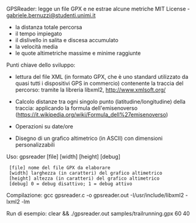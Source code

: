 GPSReader: legge un file GPX e ne estrae alcune metriche
MIT License - gabriele.bernuzzi@studenti.unimi.it

- la distanza totale percorsa
- il tempo impiegato
- il dislivello in salita e discesa accumulato
- la velocità media
- le quote altimetriche massime e minime raggiunte

Punti chiave dello sviluppo:

- lettura del file XML (in formato GPX, che è uno standard utilizzato da quasi tutti i dispositivi GPS in commercio)
contenente la traccia del percorso: tramite la libreria libxml2, http://www.xmlsoft.org/

- Calcolo distanze tra ogni singolo punto (latitudine/longitudine) della traccia: applicando la formula dell'emisenoverso 
(https://it.wikipedia.org/wiki/Formula_dell%27emisenoverso)

- Operazioni su date/ore

- Disegno di un grafico altimetrico (in ASCII) con dimensioni personalizzabili

Uso: gpsreader [file] [width] [height] [debug]
     
     [file] nome del file GPX da elaborare
     [width] larghezza (in caratteri) del grafico altimetrico
     [height] altezza (in caratteri) del grafico altimetrico
     [debug] 0 = debug disattivo; 1 = debug attivo

Compilazione:
gcc gpsreader.c -o gpsreader.out -I/usr/include/libxml2 -lxml2 -lm

Run di esempio:
clear && ./gpsreader.out samples/trailrunning.gpx 60 40
